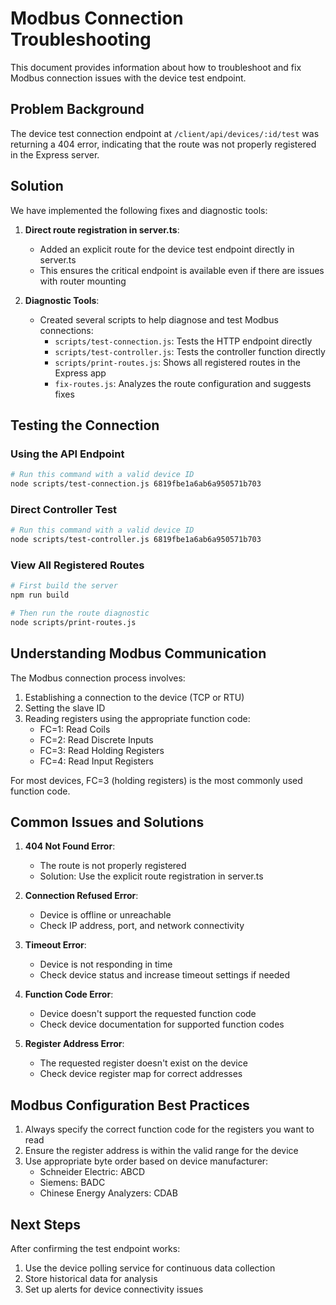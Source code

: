 # Modbus Connection Troubleshooting

This document provides information about how to troubleshoot and fix Modbus connection issues with the device test endpoint.

## Problem Background

The device test connection endpoint at `/client/api/devices/:id/test` was returning a 404 error, indicating that the route was not properly registered in the Express server.

## Solution

We have implemented the following fixes and diagnostic tools:

1. **Direct route registration in server.ts**:
   - Added an explicit route for the device test endpoint directly in server.ts
   - This ensures the critical endpoint is available even if there are issues with router mounting

2. **Diagnostic Tools**:
   - Created several scripts to help diagnose and test Modbus connections:
     - `scripts/test-connection.js`: Tests the HTTP endpoint directly
     - `scripts/test-controller.js`: Tests the controller function directly
     - `scripts/print-routes.js`: Shows all registered routes in the Express app
     - `fix-routes.js`: Analyzes the route configuration and suggests fixes

## Testing the Connection

### Using the API Endpoint

```bash
# Run this command with a valid device ID
node scripts/test-connection.js 6819fbe1a6ab6a950571b703
```

### Direct Controller Test

```bash
# Run this command with a valid device ID
node scripts/test-controller.js 6819fbe1a6ab6a950571b703
```

### View All Registered Routes

```bash
# First build the server
npm run build

# Then run the route diagnostic
node scripts/print-routes.js
```

## Understanding Modbus Communication

The Modbus connection process involves:

1. Establishing a connection to the device (TCP or RTU)
2. Setting the slave ID
3. Reading registers using the appropriate function code:
   - FC=1: Read Coils
   - FC=2: Read Discrete Inputs
   - FC=3: Read Holding Registers
   - FC=4: Read Input Registers

For most devices, FC=3 (holding registers) is the most commonly used function code.

## Common Issues and Solutions

1. **404 Not Found Error**:
   - The route is not properly registered
   - Solution: Use the explicit route registration in server.ts

2. **Connection Refused Error**:
   - Device is offline or unreachable
   - Check IP address, port, and network connectivity

3. **Timeout Error**:
   - Device is not responding in time
   - Check device status and increase timeout settings if needed

4. **Function Code Error**:
   - Device doesn't support the requested function code
   - Check device documentation for supported function codes

5. **Register Address Error**:
   - The requested register doesn't exist on the device
   - Check device register map for correct addresses

## Modbus Configuration Best Practices

1. Always specify the correct function code for the registers you want to read
2. Ensure the register address is within the valid range for the device
3. Use appropriate byte order based on device manufacturer:
   - Schneider Electric: ABCD
   - Siemens: BADC
   - Chinese Energy Analyzers: CDAB

## Next Steps

After confirming the test endpoint works:

1. Use the device polling service for continuous data collection
2. Store historical data for analysis
3. Set up alerts for device connectivity issues
